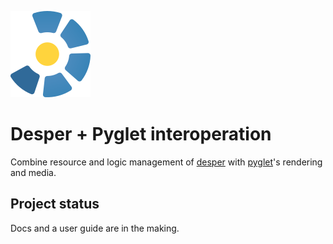 ![desper logo](https://github.com/Ball-Man/pyglet-desper/blob/master/assets/desper-logo-raw.png?raw=true)

# Desper + Pyglet interoperation
Combine resource and logic management of [desper](https://github.com/Ball-Man/desper]) with [pyglet](https://github.com/pyglet/pyglet)'s rendering and media.

## Project status
Docs and a user guide are in the making.
